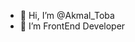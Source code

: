 - 👋 Hi, I’m @Akmal_Toba
- 👀 I’m FrontEnd Developer


<!---
aktob/aktob is a ✨ special ✨ repository because its `README.md` (this file) appears on your GitHub profile.
You can click the Preview link to take a look at your changes.
--->
